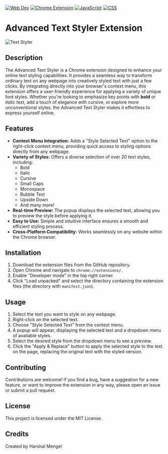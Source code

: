 

[![Web Dev](https://img.shields.io/badge/Web%20Dev-4285F4.svg?style=flat-square&logo=google-chrome&logoColor=white)](https://developer.mozilla.org/en-US/docs/Web) [![Chrome Extension](https://img.shields.io/badge/Chrome%20Extension-4285F4.svg?style=flat-square&logo=google-chrome&logoColor=white)](https://developer.chrome.com/docs/extensions/) [![JavaScript](https://img.shields.io/badge/JavaScript-F7DF1E.svg?style=flat-square&logo=javascript&logoColor=black)](https://developer.mozilla.org/en-US/docs/Web/JavaScript) [![CSS](https://img.shields.io/badge/CSS-1572B6.svg?style=flat-square&logo=css3&logoColor=white)](https://developer.mozilla.org/en-US/docs/Web/CSS)

# Advanced Text Styler Extension

![Text Styler](https://github.com/user-attachments/assets/e1b3ffef-8b5b-426a-ab3e-5bf174e0b563)

## Description

The Advanced Text Styler is a Chrome extension designed to enhance your online text styling capabilities. It provides a seamless way to transform ordinary text on any webpage into creatively styled text with just a few clicks. By integrating directly into your browser's context menu, this extension offers a user-friendly experience for applying a variety of unique font styles. Whether you're looking to emphasize key points with **bold** or *italic* text, add a touch of elegance with cursive, or explore more unconventional styles, the Advanced Text Styler makes it effortless to express yourself online.

## Features

*   **Context Menu Integration:** Adds a "Style Selected Text" option to the right-click context menu, providing quick access to styling options directly from any webpage.
*   **Variety of Styles:** Offers a diverse selection of over 20 text styles, including:
    *   Bold
    *   Italic
    *   Cursive
    *   Small Caps
    *   Monospace
    *   Bubble Text
    *   Upside Down
    *   And many more!
*   **Real-time Preview:** The popup displays the selected text, allowing you to preview the style before applying it.
*   **Easy to Use:** Simple and intuitive interface ensures a smooth and efficient styling process.
*   **Cross-Platform Compatibility:** Works seamlessly on any website within the Chrome browser.

## Installation

1.  Download the extension files from the GitHub repository.
2.  Open Chrome and navigate to `chrome://extensions/`.
3.  Enable "Developer mode" in the top right corner.
4.  Click "Load unpacked" and select the directory containing the extension files (the directory with `manifest.json`).

## Usage

1.  Select the text you want to style on any webpage.
2.  Right-click on the selected text.
3.  Choose "Style Selected Text" from the context menu.
4.  A popup will appear, displaying the selected text and a dropdown menu of available styles.
5.  Select the desired style from the dropdown menu to see a preview.
6.  Click the "Apply & Replace" button to apply the selected style to the text on the page, replacing the original text with the styled version.

## Contributing

Contributions are welcome! If you find a bug, have a suggestion for a new feature, or want to improve the extension in any way, please open an issue or submit a pull request.

## License

This project is licensed under the MIT License.

## Credits

Created by Harshal Menge!
